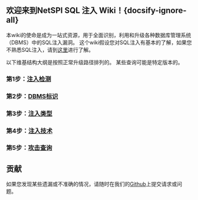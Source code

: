 ## 欢迎来到NetSPI SQL 注入 Wiki！{docsify-ignore-all}

本wiki的使命是成为一站式资源，用于全面识别，利用和升级各种数据库管理系统（DBMS）中的SQL注入漏洞。 这个wiki假设您对SQL注入有基本的了解，如果您不熟悉SQL注入，请到[这里](https://www.owasp.org/index.php/SQL_Injection)进行了解。

以下维基结构大纲是按照正常升级路径排列的。 某些查询可能是特定版本的。

### 第1步：[注入检测](/detection)

### 第2步：[DBMS标识](/dbmsIdentification)

### 第3步：[注入类型](/injectionTypes)

### 第4步：[注入技术](/injectionTechniques)

### 第5步：[攻击查询](/attackQueries)

## 贡献

如果您发现某些遗漏或不准确的情况，请随时在我们的[Github](https://github.com/kevins1022/SQLInjectionWiki/)上提交请求或问题。